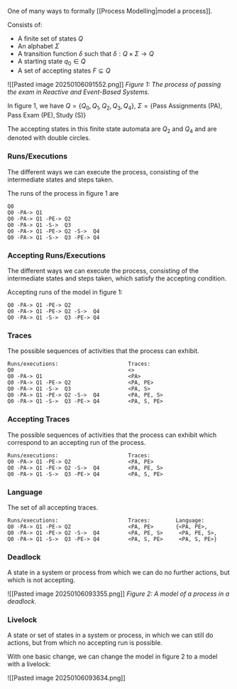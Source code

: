 One of many ways to formally [[Process Modelling|model a process]].

Consists of:
- A finite set of states $Q$
- An alphabet $\Sigma$
- A transition function $\delta$ such that $\delta: Q \times \Sigma \rightarrow Q$
- A starting state $q_0 \in Q$
- A set of accepting states $F \subseteq Q$

![[Pasted image 20250106091552.png]]
*Figure 1: The process of passing the exam in Reactive and Event-Based Systems.*

In figure 1, we have
$Q = \{Q_0, Q_1, Q_2, Q_3, Q_4\}$,
$\Sigma = \{\text{Pass Assignments (PA)}, \text{Pass Exam (PE)}, \text{Study (S)}\}$

The accepting states in this finite state automata are $Q_2$ and $Q_4$ and are denoted with double circles.

### Runs/Executions
The different ways we can execute the process, consisting of the intermediate states and steps taken.

The runs of the process in figure 1 are
```
Q0
Q0 -PA-> Q1
Q0 -PA-> Q1 -PE-> Q2
Q0 -PA-> Q1 -S->  Q3
Q0 -PA-> Q1 -PE-> Q2 -S->  Q4
Q0 -PA-> Q1 -S->  Q3 -PE-> Q4
```

### Accepting Runs/Executions
The different ways we can execute the process, consisting of the intermediate states and steps taken, which satisfy the accepting condition.

Accepting runs of the model in figure 1:
```
Q0 -PA-> Q1 -PE-> Q2
Q0 -PA-> Q1 -PE-> Q2 -S->  Q4
Q0 -PA-> Q1 -S->  Q3 -PE-> Q4
```

### Traces
The possible sequences of activities that the process can exhibit.

```
Runs/executions:                      Traces:
Q0                                    <>
Q0 -PA-> Q1                           <PA>
Q0 -PA-> Q1 -PE-> Q2                  <PA, PE>
Q0 -PA-> Q1 -S->  Q3                  <PA, S>
Q0 -PA-> Q1 -PE-> Q2 -S->  Q4         <PA, PE, S>
Q0 -PA-> Q1 -S->  Q3 -PE-> Q4         <PA, S, PE>
```

### Accepting Traces
The possible sequences of activities that the process can exhibit which correspond to an accepting run of the process.

```
Runs/executions:                      Traces:
Q0 -PA-> Q1 -PE-> Q2                  <PA, PE>
Q0 -PA-> Q1 -PE-> Q2 -S->  Q4         <PA, PE, S>
Q0 -PA-> Q1 -S->  Q3 -PE-> Q4         <PA, S, PE>
```

### Language
The set of all accepting traces.

```
Runs/executions:                      Traces:        Language:
Q0 -PA-> Q1 -PE-> Q2                  <PA, PE>       {<PA, PE>,
Q0 -PA-> Q1 -PE-> Q2 -S->  Q4         <PA, PE, S>     <PA, PE, S>,
Q0 -PA-> Q1 -S->  Q3 -PE-> Q4         <PA, S, PE>     <PA, S, PE>}
```

### Deadlock
A state in a system or process from which we can do no further actions, but which is not accepting.

![[Pasted image 20250106093355.png]]
*Figure 2: A model of a process in a deadlock.*

### Livelock
A state or set of states in a system or process, in which we can still do actions, but from which no accepting run is possible.

With one basic change, we can change the model in figure 2 to a model with a livelock:

![[Pasted image 20250106093634.png]]
